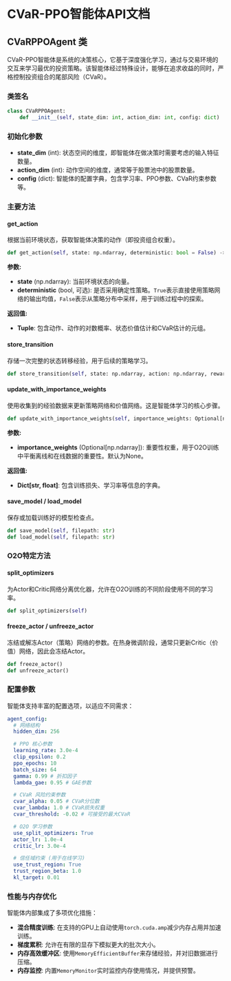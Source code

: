 # CVaR-PPO智能体API文档

## CVaRPPOAgent 类

CVaR-PPO智能体是系统的决策核心，它基于深度强化学习，通过与交易环境的交互来学习最优的投资策略。该智能体经过特殊设计，能够在追求收益的同时，严格控制投资组合的尾部风险（CVaR）。

### 类签名
```python
class CVaRPPOAgent:
    def __init__(self, state_dim: int, action_dim: int, config: dict)
```

### 初始化参数
-   **state_dim** (int): 状态空间的维度，即智能体在做决策时需要考虑的输入特征数量。
-   **action_dim** (int): 动作空间的维度，通常等于股票池中的股票数量。
-   **config** (dict): 智能体的配置字典，包含学习率、PPO参数、CVaR约束参数等。

### 主要方法

#### get_action
根据当前环境状态，获取智能体决策的动作（即投资组合权重）。

```python
def get_action(self, state: np.ndarray, deterministic: bool = False) -> Tuple[np.ndarray, float, float, float]
```

**参数:**
-   **state** (np.ndarray): 当前环境状态的向量。
-   **deterministic** (bool, 可选): 是否采用确定性策略。`True`表示直接使用策略网络的输出均值，`False`表示从策略分布中采样，用于训练过程中的探索。

**返回值:**
-   **Tuple**: 包含动作、动作的对数概率、状态价值估计和CVaR估计的元组。

#### store_transition
存储一次完整的状态转移经验，用于后续的策略学习。

```python
def store_transition(self, state: np.ndarray, action: np.ndarray, reward: float, value: float, log_prob: float, done: bool, cvar_estimate: float)
```

#### update_with_importance_weights
使用收集到的经验数据来更新策略网络和价值网络。这是智能体学习的核心步骤。

```python
def update_with_importance_weights(self, importance_weights: Optional[np.ndarray] = None) -> Dict[str, float]
```

**参数:**
-   **importance_weights** (Optional[np.ndarray]): 重要性权重，用于O2O训练中平衡离线和在线数据的重要性。默认为None。

**返回值:**
-   **Dict[str, float]**: 包含训练损失、学习率等信息的字典。

#### save_model / load_model
保存或加载训练好的模型检查点。

```python
def save_model(self, filepath: str)
def load_model(self, filepath: str)
```

### O2O特定方法

#### split_optimizers
为Actor和Critic网络分离优化器，允许在O2O训练的不同阶段使用不同的学习率。

```python
def split_optimizers(self)
```

#### freeze_actor / unfreeze_actor
冻结或解冻Actor（策略）网络的参数。在热身微调阶段，通常只更新Critic（价值）网络，因此会冻结Actor。

```python
def freeze_actor()
def unfreeze_actor()
```

### 配置参数

智能体支持丰富的配置选项，以适应不同需求：

```yaml
agent_config:
  # 网络结构
  hidden_dim: 256

  # PPO 核心参数
  learning_rate: 3.0e-4
  clip_epsilon: 0.2
  ppo_epochs: 10
  batch_size: 64
  gamma: 0.99 # 折扣因子
  lambda_gae: 0.95 # GAE参数

  # CVaR 风险约束参数
  cvar_alpha: 0.05 # CVaR分位数
  cvar_lambda: 1.0 # CVaR损失权重
  cvar_threshold: -0.02 # 可接受的最大CVaR

  # O2O 学习参数
  use_split_optimizers: True
  actor_lr: 1.0e-4
  critic_lr: 3.0e-4

  # 信任域约束 (用于在线学习)
  use_trust_region: True
  trust_region_beta: 1.0
  kl_target: 0.01
```

### 性能与内存优化

智能体内部集成了多项优化措施：
-   **混合精度训练**: 在支持的GPU上自动使用`torch.cuda.amp`减少内存占用并加速训练。
-   **梯度累积**: 允许在有限的显存下模拟更大的批次大小。
-   **内存高效缓冲区**: 使用`MemoryEfficientBuffer`来存储经验，并对旧数据进行压缩。
-   **内存监控**: 内置`MemoryMonitor`实时监控内存使用情况，并提供预警。
